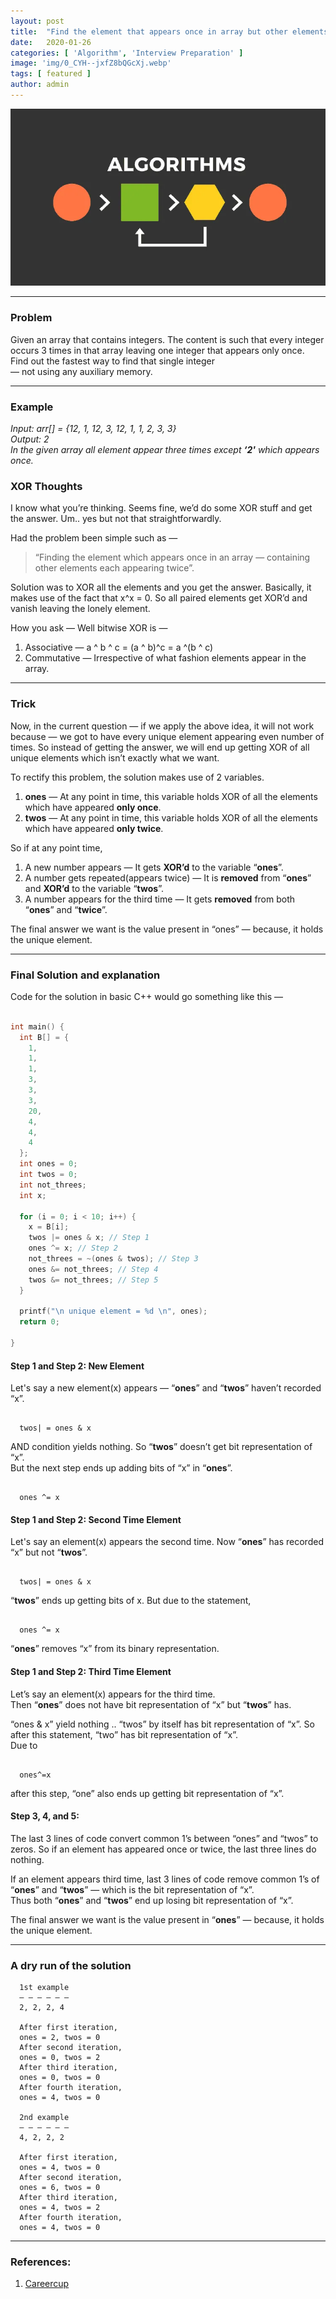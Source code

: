 ```yaml
---
layout:	post
title:	"Find the element that appears once in array but other elements appear thrice"
date:	2020-01-26
categories: [ 'Algorithm', 'Interview Preparation' ]
image: 'img/0_CYH--jxfZ8bQGcXj.webp'
tags: [ featured ]
author: admin
---
```


  ![](/img/0_CYH--jxfZ8bQGcXj.webp)
  
***

### Problem

Given an array that contains integers. The content is such that every integer occurs 3 times in that array leaving one integer that appears only once.  
Find out the fastest way to find that single integer  
 — not using any auxiliary memory.

***

### Example

*Input: arr[] = {12, 1, 12, 3, 12, 1, 1, 2, 3, 3}  
Output: 2  
In the given array all element appear three times except **‘2'** which appears once.*

### XOR Thoughts

I know what you’re thinking. Seems fine, we’d do some XOR stuff and get the answer. Um.. yes but not that straightforwardly.

Had the problem been simple such as —


> “Finding the element which appears once in an array — containing other elements each appearing twice”.

Solution was to XOR all the elements and you get the answer. Basically, it makes use of the fact that x^x = 0. So all paired elements get XOR’d and vanish leaving the lonely element.

How you ask — Well bitwise XOR is —

1. Associative — a ^ b ^ c = (a ^ b)^c  =  a ^(b ^ c)
2. Commutative — Irrespective of what fashion elements appear in the array.

***

### Trick

Now, in the current question — if we apply the above idea, it will not work because — we got to have every unique element appearing even number of times. So instead of getting the answer, we will end up getting XOR of all unique elements which isn’t exactly what we want.

To rectify this problem, the solution makes use of 2 variables.  
1) **ones** — At any point in time, this variable holds XOR of all the elements which have appeared **only once**.  
2) **twos** — At any point in time, this variable holds XOR of all the elements which have appeared **only twice**.

So if at any point time,  
1. A new number appears — It gets **XOR’d** to the variable “**ones**”.  
2. A number gets repeated(appears twice) — It is **removed** from “**ones**” and **XOR’d** to the variable “**twos**”.  
3. A number appears for the third time — It gets **removed** from both “**ones**” and “**twice**”.

The final answer we want is the value present in “ones” — because, it holds the unique element.

***

### Final Solution and explanation

Code for the solution in basic C++ would go something like this —

```cpp

int main() {
  int B[] = {
    1,
    1,
    1,
    3,
    3,
    3,
    20,
    4,
    4,
    4
  };
  int ones = 0;
  int twos = 0;
  int not_threes;
  int x;

  for (i = 0; i < 10; i++) {
    x = B[i];
    twos |= ones & x; // Step 1
    ones ^= x; // Step 2  
    not_threes = ~(ones & twos); // Step 3  
    ones &= not_threes; // Step 4  
    twos &= not_threes; // Step 5  
  }

  printf("\n unique element = %d \n", ones);
  return 0;

}

```
#### Step 1 and Step 2: New Element

Let's say a new element(x) appears — “**ones**” and “**twos**” haven’t recorded “x”.

```

  twos| = ones & x

```

AND condition yields nothing. So “**twos**” doesn’t get bit representation of “x”.  
But the next step ends up adding bits of “x” in “**ones**”.

```

  ones ^= x

```
#### Step 1 and Step 2: Second Time Element

Let's say an element(x) appears the second time. Now “**ones**” has recorded “x” but not “**twos**”.

```

  twos| = ones & x

```

“**twos**” ends up getting bits of x. But due to the statement,

```

  ones ^= x

```
“**ones**” removes “x” from its binary representation.

#### Step 1 and Step 2: Third Time Element

Let’s say an element(x) appears for the third time.  
Then “**ones**” does not have bit representation of “x” but “**twos**” has.

“ones & x” yield nothing .. “twos” by itself has bit representation of “x”. So after this statement, “two” has bit representation of “x”.  
Due to

```

  ones^=x

```
after this step, “one” also ends up getting bit representation of “x”.

#### Step 3, 4, and 5:

The last 3 lines of code convert common 1’s between “ones” and “twos” to zeros. So if an element has appeared once or twice, the last three lines do nothing.

If an element appears third time, last 3 lines of code remove common 1’s of “**ones**” and “**twos**” — which is the bit representation of “x”.  
Thus both “**ones**” and “**twos**” end up losing bit representation of “x”.

The final answer we want is the value present in “**ones**” — because, it holds the unique element.

***

### A dry run of the solution

```
  1st example  
  — — — — — —   
  2, 2, 2, 4

  After first iteration,  
  ones = 2, twos = 0  
  After second iteration,  
  ones = 0, twos = 2  
  After third iteration,  
  ones = 0, twos = 0  
  After fourth iteration,  
  ones = 4, twos = 0

  2nd example  
  — — — — — —   
  4, 2, 2, 2

  After first iteration,  
  ones = 4, twos = 0  
  After second iteration,  
  ones = 6, twos = 0  
  After third iteration,  
  ones = 4, twos = 2  
  After fourth iteration,  
  ones = 4, twos = 0
```
***

### References:

1. [Careercup](https://www.careercup.com/question?id=7902674)

  